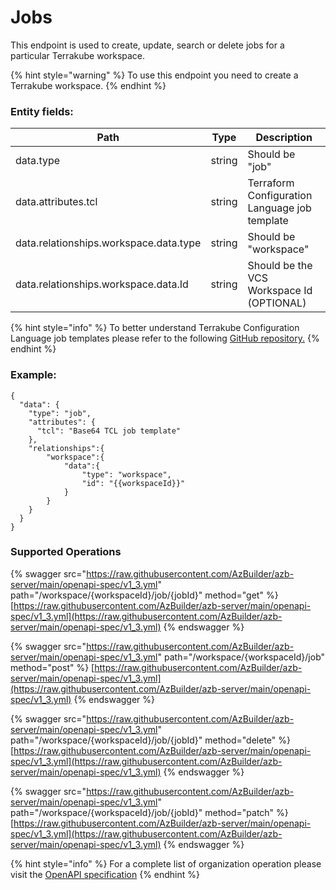 # Jobs

This endpoint is used to create, update, search or delete jobs for a particular Terrakube workspace.&#x20;

{% hint style="warning" %}
To use this endpoint you need to create a Terrakube workspace.
{% endhint %}

### Entity fields:

| Path                                   | Type   | Description                                   |
| -------------------------------------- | ------ | --------------------------------------------- |
| data.type                              | string | Should be "job"                               |
| data.attributes.tcl                    | string | Terraform Configuration Language job template |
| data.relationships.workspace.data.type | string | Should be "workspace"                         |
| data.relationships.workspace.data.Id   | string | Should be the VCS Workspace Id (OPTIONAL)     |

{% hint style="info" %}
To better understand Terrakube Configuration Language job templates please refer to the following [GitHub repository.](https://github.com/AzBuilder/terrakube-extensions)
{% endhint %}

### Example:

```
{
  "data": {
    "type": "job",
    "attributes": {
      "tcl": "Base64 TCL job template"
    },
    "relationships":{
        "workspace":{
            "data":{
                "type": "workspace",
                "id": "{{workspaceId}}"
            }
        }
    }
  }
}
```

### Supported Operations

{% swagger src="https://raw.githubusercontent.com/AzBuilder/azb-server/main/openapi-spec/v1_3.yml" path="/workspace/{workspaceId}/job/{jobId}" method="get" %}
[https://raw.githubusercontent.com/AzBuilder/azb-server/main/openapi-spec/v1_3.yml](https://raw.githubusercontent.com/AzBuilder/azb-server/main/openapi-spec/v1_3.yml)
{% endswagger %}

{% swagger src="https://raw.githubusercontent.com/AzBuilder/azb-server/main/openapi-spec/v1_3.yml" path="/workspace/{workspaceId}/job" method="post" %}
[https://raw.githubusercontent.com/AzBuilder/azb-server/main/openapi-spec/v1_3.yml](https://raw.githubusercontent.com/AzBuilder/azb-server/main/openapi-spec/v1_3.yml)
{% endswagger %}

{% swagger src="https://raw.githubusercontent.com/AzBuilder/azb-server/main/openapi-spec/v1_3.yml" path="/workspace/{workspaceId}/job/{jobId}" method="delete" %}
[https://raw.githubusercontent.com/AzBuilder/azb-server/main/openapi-spec/v1_3.yml](https://raw.githubusercontent.com/AzBuilder/azb-server/main/openapi-spec/v1_3.yml)
{% endswagger %}

{% swagger src="https://raw.githubusercontent.com/AzBuilder/azb-server/main/openapi-spec/v1_3.yml" path="/workspace/{workspaceId}/job/{jobId}" method="patch" %}
[https://raw.githubusercontent.com/AzBuilder/azb-server/main/openapi-spec/v1_3.yml](https://raw.githubusercontent.com/AzBuilder/azb-server/main/openapi-spec/v1_3.yml)
{% endswagger %}

{% hint style="info" %}
For a complete list of organization operation please visit the [OpenAPI specification](https://github.com/AzBuilder/terrakube-server/blob/main/openapi-spec/v1\_6.yml)
{% endhint %}

